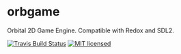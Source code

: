 # orbgame
Orbital 2D Game Engine. Compatible with Redox and SDL2. 

[![Travis Build Status](https://travis-ci.org/redox-os/orbfont.svg?branch=master)](https://travis-ci.org/FloVanGH/orbgame)
[![MIT licensed](https://img.shields.io/badge/license-MIT-blue.svg)](./LICENSE)
